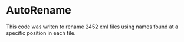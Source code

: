 # AutoRename
This code was writen to rename 2452 xml files using names found at a specific position in each file.
